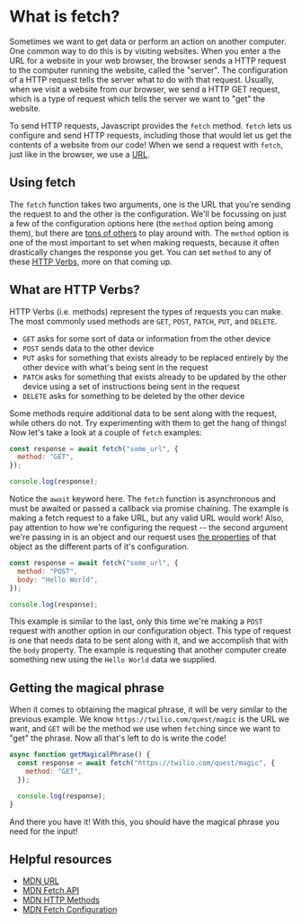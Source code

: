 # What is fetch?

Sometimes we want to get data or perform an action on another computer. One common way to do this is by visiting websites. When you enter a the URL for a website in your web browser, the browser sends a HTTP request to the computer running the website, called the "server". The configuration of a HTTP request tells the server what to do with that request. Usually, when we visit a website from our browser, we send a HTTP GET request, which is a type of request which tells the server we want to "get" the website. 

To send HTTP requests, Javascript provides the `fetch` method. `fetch` lets us configure and send HTTP requests, including those that would let us get the contents of a website from our code! When we send a request with `fetch`, just like in the browser, we use a [URL](https://developer.mozilla.org/en-US/docs/Web/API/URL).

## Using fetch

The `fetch` function takes two arguments, one is the URL that you're sending the request to and the other is the configuration. We'll be focussing on just a few of the configuration options here (the `method` option being among them), but there are [tons of others](https://developer.mozilla.org/en-US/docs/Web/API/fetch#parameters) to play around with. The `method` option is one of the most important to set when making requests, because it often drastically changes the response you get. You can set `method` to any of these [HTTP Verbs](https://developer.mozilla.org/en-US/docs/Web/HTTP/Methods), more on that coming up.

## What are HTTP Verbs?

HTTP Verbs (i.e. methods) represent the types of requests you can make. The most commonly used methods are `GET`, `POST`, `PATCH`, `PUT`, and `DELETE`.

- `GET` asks for some sort of data or information from the other device
- `POST` sends data to the other device
- `PUT` asks for something that exists already to be replaced entirely by the other device with what's being sent in the request
- `PATCH` asks for something that exists already to be updated by the other device using a set of instructions being sent in the request
- `DELETE` asks for something to be deleted by the other device

Some methods require additional data to be sent along with the request, while others do not. Try experimenting with them to get the hang of things! Now let's take a look at a couple of `fetch` examples:

```js
const response = await fetch("some_url", {
  method: "GET",
});

console.log(response);
```

Notice the `await` keyword here. The `fetch` function is asynchronous and must be awaited or passed a callback via promise chaining. The example is making a fetch request to a fake URL, but any valid URL would work! Also, pay attention to how we're configuring the request -- the second argument we're passing in is an object and our request uses [the properties](https://developer.mozilla.org/en-US/docs/Web/API/fetch#parameters:~:text=A%20Request%20object.-,options,-Optional) of that object as the different parts of it's configuration.

```js
const response = await fetch("some_url", {
  method: "POST",
  body: "Hello World",
});

console.log(response);
```

This example is similar to the last, only this time we're making a `POST` request with another option in our configuration object. This type of request is one that needs data to be sent along with it, and we accomplish that with the `body` property. The example is requesting that another computer create something new using the `Hello World` data we supplied.

## Getting the magical phrase

When it comes to obtaining the magical phrase, it will be very similar to the previous example. We know `https://twilio.com/quest/magic` is the URL we want, and `GET` will be the method we use when `fetch`ing since we want to "get" the phrase. Now all that's left to do is write the code!

```js
async function getMagicalPhrase() {
  const response = await fetch("https://twilio.com/quest/magic", {
    method: "GET",
  });

  console.log(response);
}
```

And there you have it! With this, you should have the magical phrase you need for the input!

## Helpful resources

- [MDN URL](https://developer.mozilla.org/en-US/docs/Web/API/URL)
- [MDN Fetch API](https://developer.mozilla.org/en-US/docs/Web/API/Fetch_API)
- [MDN HTTP Methods](https://developer.mozilla.org/en-US/docs/Web/HTTP/Methods)
- [MDN Fetch Configuration](https://developer.mozilla.org/en-US/docs/Web/API/fetch#parameters:~:text=A%20Request%20object.-,options,-Optional)
